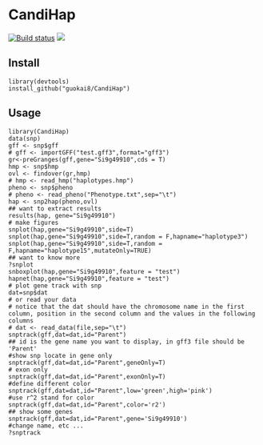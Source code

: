 # CandiHap
<a href="https://travis-ci.org/guokai8/CandiHap"><img src="https://travis-ci.org/guokai8/CandiHap.svg" alt="Build status"></a>
[![](https://img.shields.io/badge/devel%20version-0.0.11-green.svg)](https://github.com/guokai8/CandiHap)
## Install
```
library(devtools)
install_github("guokai8/CandiHap")
```
## Usage
```
library(CandiHap)
data(snp)
gff <- snp$gff
# gff <- importGFF("test.gff3",format="gff3")
gr<-preGranges(gff,gene="Si9g49910",cds = T)
hmp <- snp$hmp
ovl <- findover(gr,hmp)
# hmp <- read_hmp("haplotypes.hmp")
pheno <- snp$pheno
# pheno <- read_pheno("Phenotype.txt",sep="\t")
hap <- snp2hap(pheno,ovl)
## want to extract results
results(hap, gene="Si9g49910")
# make figures
snplot(hap,gene="Si9g49910",side=T)
snplot(hap,gene="Si9g49910",side=T,random = F,hapname="haplotype3")
snplot(hap,gene="Si9g49910",side=T,random = F,hapname="haplotype15",mutateOnly=TRUE)
## want to know more
?snplot
snboxplot(hap,gene="Si9g49910",feature = "test")
hapnet(hap,gene="Si9g49910",feature = "test")
# plot gene track with snp
dat=snp$dat
# or read your data
# notice that the dat should have the chromosome name in the first column, position in the second column and the values in the following columns 
# dat <- read_data(file,sep="\t")
snptrack(gff,dat=dat,id="Parent")
## id is the gene name you want to display, in gff3 file should be 'Parent'
#show snp locate in gene only
snptrack(gff,dat=dat,id="Parent",geneOnly=T)
# exon only
snptrack(gff,dat=dat,id="Parent",exonOnly=T)
#define different color
snptrack(gff,dat=dat,id="Parent",low='green',high='pink')
#use r^2 stand for color
snptrack(gff,dat=dat,id="Parent",color='r2')
## show some genes
snptrack(gff,dat=dat,id="Parent",gene='Si9g49910')
#change name, etc ...
?snptrack
```

